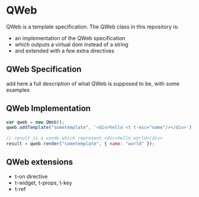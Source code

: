 # QWeb

QWeb is a template specification. The QWeb class in this repository is:

- an implementation of the QWeb specification
- which outputs a virtual dom instead of a string
- and extended with a few extra directives

## QWeb Specification

add here a full description of what QWeb is supposed to be, with some examples

## QWeb Implementation

```javascript
var qweb = new QWeb();
qweb.addTemplate("sometemplate", '<div>hello <t t-esc="name"/></div>');

// result is a vnode which represent <div>hello world</div>
result = qweb.render("sometemplate", { name: "world" });
```

## QWeb extensions

- t-on directive
- t-widget, t-props, t-key
- t-ref

